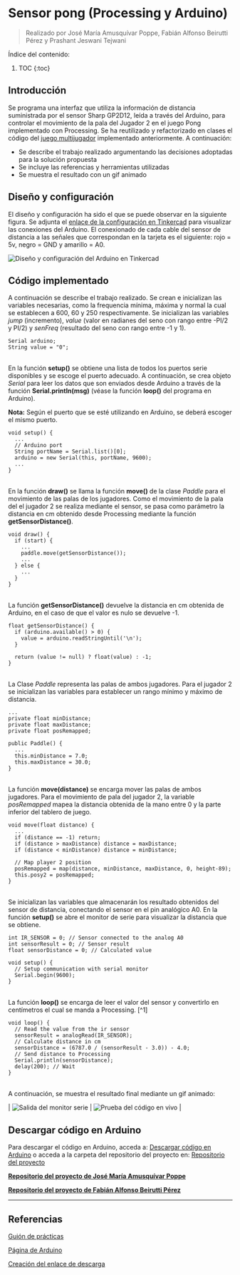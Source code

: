 # Sensor pong (Processing y Arduino)
> Realizado por José María Amusquívar Poppe, Fabián Alfonso Beirutti Pérez y Prashant Jeswani Tejwani

Índice del contenido:

1. TOC
{:toc}

## Introducción
Se programa una interfaz que utiliza la información de distancia suministrada por el sensor Sharp GP2D12, leída a través del Arduino, para controlar el movimiento de la pala del Jugador 2 en el juego Pong implementado con Processing. Se ha reutilizado y refactorizado en clases el código del [juego multijugador](https://prashant-jt.github.io/My-Processing-Book/2021/02/09/pong.html) implementado anteriormente. A continuación:

* Se describe el trabajo realizado argumentando las decisiones adoptadas para la solución propuesta
* Se incluye las referencias y herramientas utilizadas
* Se muestra el resultado con un gif animado

## Diseño y configuración 

El diseño y configuración ha sido el que se puede observar en la siguiente figura. Se adjunta el <a href="https://www.tinkercad.com/things/e77wAqxA3kJ">enlace de la configuración en Tinkercad</a> para visualizar las conexiones del Arduino. El conexionado de cada cable del sensor de distancia a las señales que correspondan en la tarjeta es el siguiente: rojo = 5v, negro = GND y amarillo = A0.

![](/My-Processing-Book/images/sensor_pong/sensor-pong-tinkercard.PNG "Diseño y configuración del Arduino en Tinkercad")

## Código implementado

A continuación se describe el trabajo realizado. Se crean e inicializan las variables necesarias, como la frequencia mínima, máxima y normal la cual se establecen a 600, 60 y 250 respectivamente. Se inicializan las variables *jump* (incremento), *value* (valor en radianes del seno con rango entre -PI/2 y PI/2) y *senFreq* (resultado del seno con rango entre -1 y 1). 

    Serial arduino;
    String value = "0";

<br>En la función **setup()** se obtiene una lista de todos los puertos serie disponibles y se escoge el puerto adecuado. A continuación, se crea objeto *Serial* para leer los datos que son enviados desde Arduino a través de la función **Serial.println(msg)** (véase la función **loop()** del programa en Arduino).

**Nota:** Según el puerto que se esté utilizando en Arduino, se deberá escoger el mismo puerto.

    void setup() {
      ...
      // Arduino port
      String portName = Serial.list()[0];
      arduino = new Serial(this, portName, 9600);
      ...
    }

<br>En la función **draw()** se llama la función **move()** de la clase *Paddle* para el movimiento de las palas de los jugadores. Como el movimiento de la pala del el jugador 2 se realiza mediante el sensor, se pasa como parámetro la distancia en cm obtenido desde Processing mediante la función **getSensorDistance()**.

    void draw() {
      if (start) {
        ...
        paddle.move(getSensorDistance());
        ...
      } else {
        ...
      }
    }
    
<br>La función **getSensorDistance()** devuelve la distancia en cm obtenida de Arduino, en el caso de que el valor es nulo se devuelve -1.
    
    float getSensorDistance() {
      if (arduino.available() > 0) {
        value = arduino.readStringUntil('\n');
      }

      return (value != null) ? float(value) : -1;
    }
    
<br>La Clase *Paddle* representa las palas de ambos jugadores. Para el jugador 2 se inicializan las variables para establecer un rango mínimo y máximo de distancia.  
    
    ...
    private float minDistance;
    private float maxDistance;
    private float posRemapped;
    
    public Paddle() {
      ...
      this.minDistance = 7.0;
      this.maxDistance = 30.0;
    }
      
<br>La función **move(distance)** se encarga mover las palas de ambos jugadores. Para el movimiento de pala del jugador 2, la variable *posRemapped* mapea la distancia obtenida de la mano entre 0 y la parte inferior del tablero de juego.

    void move(float distance) {
      ...
      if (distance == -1) return;    
      if (distance > maxDistance) distance = maxDistance;
      if (distance < minDistance) distance = minDistance;
    
      // Map player 2 position 
      posRemapped = map(distance, minDistance, maxDistance, 0, height-89);
      this.posy2 = posRemapped;
    }

<br>Se inicializan las variables que almacenarán los resultado obtenidos del sensor de distancia, conectando el sensor en el pin analógico A0. En la función **setup()** se abre el monitor de serie para visualizar la distancia que se obtiene. 
      
    int IR_SENSOR = 0; // Sensor connected to the analog A0
    int sensorResult = 0; // Sensor result
    float sensorDistance = 0; // Calculated value

    void setup() {
      // Setup communication with serial monitor
      Serial.begin(9600);
    }

<br>La función **loop()** se encarga de leer el valor del sensor y convertirlo en centímetros el cual se manda a Processing. [^1]

    void loop() {
      // Read the value from the ir sensor
      sensorResult = analogRead(IR_SENSOR);
      // Calculate distance in cm
      sensorDistance = (6787.0 / (sensorResult - 3.0)) - 4.0;
      // Send distance to Processing
      Serial.println(sensorDistance);
      delay(200); // Wait
    } 
      
<br>A continuación, se muestra el resultado final mediante un gif animado: 

| ![](/My-Processing-Book/images/sensor_pong/sensor-pong-canvas-demo.gif "Salida del monitor serie") | ![](/My-Processing-Book/images/sensor_pong/sensor-pong-demo.gif "Prueba del código en vivo") |


## Descargar código en Arduino
Para descargar el código en Arduino, acceda a: <a href="https://downgit.github.io/#/home?url=https://github.com/Prashant-JT/My-Processing-Book/tree/master/projects/sensor_pong">Descargar código en Arduino</a> o acceda a la carpeta del repositorio del proyecto en: <a href="https://github.com/Prashant-JT/My-Processing-Book/tree/master/projects/sensor_pong">Repositorio del proyecto</a>

<a href="https://josemap-99.github.io/2021/05/08/blink_led.html"><b>Repositorio del proyecto de José María Amusquívar Poppe</b></a>

<a href="#"><b>Repositorio del proyecto de Fabián Alfonso Beirutti Pérez</b></a>

---

## Referencias

[Guión de prácticas](https://ncvt-aep.ulpgc.es/cv/ulpgctp21/pluginfile.php/412240/mod_resource/content/37/CIU_Pr_cticas.pdf)

[Página de Arduino](https://www.arduino.cc/)

[Creación del enlace de descarga](https://downgit.github.io/#/home)
